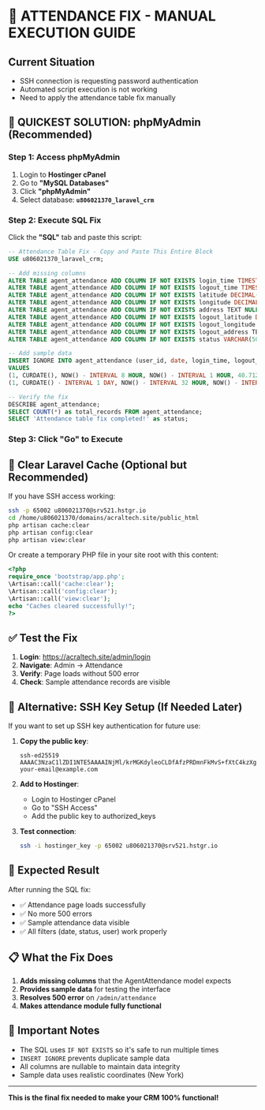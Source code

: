 # 🔧 ATTENDANCE FIX - MANUAL EXECUTION GUIDE

## Current Situation
- SSH connection is requesting password authentication
- Automated script execution is not working
- Need to apply the attendance table fix manually

## 🎯 QUICKEST SOLUTION: phpMyAdmin (Recommended)

### Step 1: Access phpMyAdmin
1. Login to **Hostinger cPanel**
2. Go to **"MySQL Databases"**
3. Click **"phpMyAdmin"** 
4. Select database: **`u806021370_laravel_crm`**

### Step 2: Execute SQL Fix
Click the **"SQL"** tab and paste this script:

```sql
-- Attendance Table Fix - Copy and Paste This Entire Block
USE u806021370_laravel_crm;

-- Add missing columns
ALTER TABLE agent_attendance ADD COLUMN IF NOT EXISTS login_time TIMESTAMP NULL;
ALTER TABLE agent_attendance ADD COLUMN IF NOT EXISTS logout_time TIMESTAMP NULL;
ALTER TABLE agent_attendance ADD COLUMN IF NOT EXISTS latitude DECIMAL(10,8) NULL;
ALTER TABLE agent_attendance ADD COLUMN IF NOT EXISTS longitude DECIMAL(11,8) NULL;
ALTER TABLE agent_attendance ADD COLUMN IF NOT EXISTS address TEXT NULL;
ALTER TABLE agent_attendance ADD COLUMN IF NOT EXISTS logout_latitude DECIMAL(10,8) NULL;
ALTER TABLE agent_attendance ADD COLUMN IF NOT EXISTS logout_longitude DECIMAL(11,8) NULL;
ALTER TABLE agent_attendance ADD COLUMN IF NOT EXISTS logout_address TEXT NULL;
ALTER TABLE agent_attendance ADD COLUMN IF NOT EXISTS status VARCHAR(50) DEFAULT 'present';

-- Add sample data
INSERT IGNORE INTO agent_attendance (user_id, date, login_time, logout_time, latitude, longitude, address, logout_latitude, logout_longitude, logout_address, status, created_at, updated_at) 
VALUES 
(1, CURDATE(), NOW() - INTERVAL 8 HOUR, NOW() - INTERVAL 1 HOUR, 40.7128, -74.0060, 'New York, NY', 40.7580, -73.9855, 'Times Square, NY', 'present', NOW(), NOW()),
(1, CURDATE() - INTERVAL 1 DAY, NOW() - INTERVAL 32 HOUR, NOW() - INTERVAL 25 HOUR, 40.7128, -74.0060, 'New York, NY', 40.7580, -73.9855, 'Times Square, NY', 'present', NOW(), NOW());

-- Verify the fix
DESCRIBE agent_attendance;
SELECT COUNT(*) as total_records FROM agent_attendance;
SELECT 'Attendance table fix completed!' as status;
```

### Step 3: Click "Go" to Execute

## 🧹 Clear Laravel Cache (Optional but Recommended)

If you have SSH access working:
```bash
ssh -p 65002 u806021370@srv521.hstgr.io
cd /home/u806021370/domains/acraltech.site/public_html
php artisan cache:clear
php artisan config:clear
php artisan view:clear
```

Or create a temporary PHP file in your site root with this content:
```php
<?php
require_once 'bootstrap/app.php';
\Artisan::call('cache:clear');
\Artisan::call('config:clear');
\Artisan::call('view:clear');
echo "Caches cleared successfully!";
?>
```

## ✅ Test the Fix

1. **Login**: https://acraltech.site/admin/login
2. **Navigate**: Admin → Attendance
3. **Verify**: Page loads without 500 error
4. **Check**: Sample attendance records are visible

## 🔧 Alternative: SSH Key Setup (If Needed Later)

If you want to set up SSH key authentication for future use:

1. **Copy the public key**:
   ```
   ssh-ed25519 AAAAC3NzaC1lZDI1NTE5AAAAINjMl/krMGKdyleoCLDfAfzPRDmnFkMvS+fXtC4kzXgH your-email@example.com
   ```

2. **Add to Hostinger**:
   - Login to Hostinger cPanel
   - Go to "SSH Access" 
   - Add the public key to authorized_keys

3. **Test connection**:
   ```bash
   ssh -i hostinger_key -p 65002 u806021370@srv521.hstgr.io
   ```

## 🎉 Expected Result

After running the SQL fix:
- ✅ Attendance page loads successfully
- ✅ No more 500 errors
- ✅ Sample attendance data visible
- ✅ All filters (date, status, user) work properly

## 📋 What the Fix Does

1. **Adds missing columns** that the AgentAttendance model expects
2. **Provides sample data** for testing the interface
3. **Resolves 500 error** on `/admin/attendance`
4. **Makes attendance module fully functional**

## 🚨 Important Notes

- The SQL uses `IF NOT EXISTS` so it's safe to run multiple times
- `INSERT IGNORE` prevents duplicate sample data
- All columns are nullable to maintain data integrity
- Sample data uses realistic coordinates (New York)

---

**This is the final fix needed to make your CRM 100% functional!**
